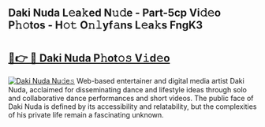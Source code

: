 ## Daki Nuda L𝚎a𝚔ed N𝚞𝚍e - Part-5cp Vi𝚍𝚎o P𝚑𝚘tos - H𝚘𝚝 O𝚗𝚕yf𝚊ns L𝚎a𝚔s FngK3

# <h2><a href="http://kfblar.oniu.top/?m=Daki+Nuda">🔗👉 🔴 Daki Nuda P𝚑ot𝚘𝚜 V𝚒d𝚎o</a></h2>

[![Daki Nuda Nu𝚍e𝚜](https://i.imgur.com/0qMVB7G.gif)](http://kfblar.oniu.top/?m=Daki+Nuda)
Web-based entertainer and digital media artist Daki Nuda, acclaimed for disseminating dance and lifestyle ideas through solo and collaborative dance performances and short videos. The public face of Daki Nuda is defined by its accessibility and relatability, but the complexities of his private life remain a fascinating unknown.  

